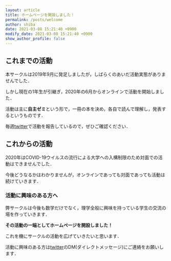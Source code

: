 ```yaml
---
layout: article
title: ホームページを開設しました！
permalink: /posts/welcome
author: shiba
date: 2021-03-08 15:21:40 +0900
modify_date: 2021-03-08 15:21:40 +0900
show_author_profile: false
---
```


## これまでの活動

本サークルは2019年9月に発足しましたが，しばらくのあいだ活動実態がありませんでした．

しかし現在の1年生が引継ぎ，2020年の6月からオンラインで活動を開始しました．

活動は主に**自主ゼミ**という形で，一冊の本を決め，各自で読んで理解し，発表するというものです．

毎週[twitter](https://twitter.com/ynu_integral)で活動を報告しているので，ぜひご確認ください．

## これからの活動

2020年はCOVID-19ウイルスの流行による大学への入構制限のため対面での活動はできませんでした．

今後どうなるかはわかりませんが，オンラインであっても対面であっても活動は続けていきます．


### 活動に興味のある方へ

弊サークルは今後も数学だけでなく，理学全般に興味を持っている学生の交流の場を作っていきます．

**その活動の一端としてホームページを開設しました！**

これを機にサークルの活動を広げていきたいと思います．

活動に興味のある方は[twitter](https://twitter.com/ynu_integral)のDM(ダイレクトメッセージ)にご連絡をお願いします．